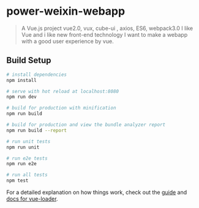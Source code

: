 # power-weixin-webapp

> A Vue.js project vue2.0, vux, cube-ui , axios, ES6, webpack3.0
> I like Vue and i like new front-end technology
> I want to make a webapp with a good user experience by vue.

## Build Setup

``` bash
# install dependencies
npm install

# serve with hot reload at localhost:8080
npm run dev

# build for production with minification
npm run build

# build for production and view the bundle analyzer report
npm run build --report

# run unit tests
npm run unit

# run e2e tests
npm run e2e

# run all tests
npm test
```

For a detailed explanation on how things work, check out the [guide](http://vuejs-templates.github.io/webpack/) and [docs for vue-loader](http://vuejs.github.io/vue-loader).
